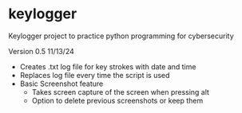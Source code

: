 # keylogger
Keylogger project to practice python programming for cybersecurity


Version 0.5 11/13/24
  - Creates .txt log file for key strokes with date and time
  - Replaces log file every time the script is used
  - Basic Screenshot feature
    - Takes screen capture of the screen when pressing alt 
    - Option to delete previous screenshots or keep them
